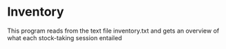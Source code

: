 # Inventory
This program reads from the text file inventory.txt and gets an overview of what each stock-taking session entailed
